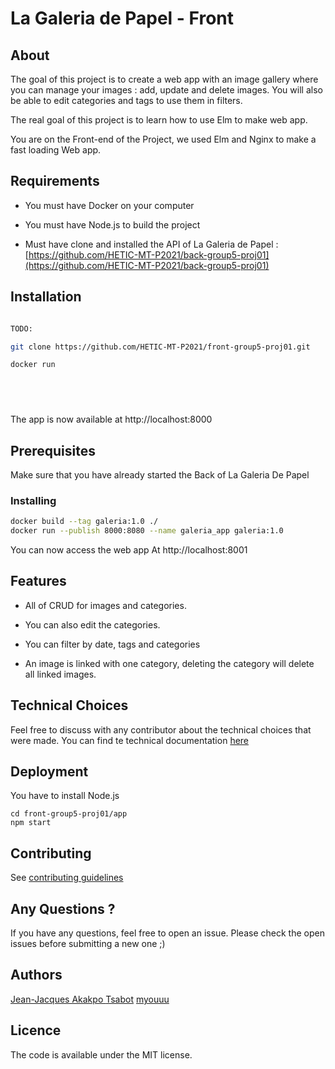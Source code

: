 # La Galeria de Papel - Front

  

## About

  

The goal of this project is to create a web app with an image gallery where you can manage your images : add, update and delete images. You will also be able to edit categories and tags to use them in filters.

The real goal of this project is to learn how to use Elm to make web app.

  

You are on the Front-end of the Project, we used Elm and Nginx to make a fast loading Web app.

  

## Requirements

  

- You must have Docker on your computer
- You must have Node.js  to build the project 

- Must have clone and installed the API of La Galeria de Papel : 
[https://github.com/HETIC-MT-P2021/back-group5-proj01](https://github.com/HETIC-MT-P2021/back-group5-proj01)
  

## Installation

  

```bash

TODO:

git clone https://github.com/HETIC-MT-P2021/front-group5-proj01.git

docker run



 
```
The app is now available at  http://localhost:8000
##  Prerequisites

  
Make sure that you have already started the Back of La Galeria De Papel
### Installing
```bash
docker build --tag galeria:1.0 ./
docker run --publish 8000:8080 --name galeria_app galeria:1.0

```

You can now access the web app At http://localhost:8001

  

## Features

  

- All of CRUD for images and categories.

- You can also edit the categories.
- You can filter by date, tags and categories

- An image is linked with one category, deleting the category will delete all linked images.

  

## Technical Choices

Feel free to discuss with any contributor about the technical choices that were made.
You can find te technical documentation [here](https://docs.google.com/document/d/1r71o5M6YeAlaBeZXdfL-Blp9kiznD9vudYctsmzviE0/edit?usp=sharing)

  
## Deployment  
You have to install Node.js 

    cd front-group5-proj01/app
    npm start

## Contributing

  

See [contributing guidelines](https://github.com/HETIC-MT-P2021/front-group5-proj01/blob/master/CONTRIBUTING.md)

  

## Any Questions ?

If you have any questions, feel free to open an issue. Please check the open issues before submitting a new one ;)

  

## Authors

  [Jean-Jacques Akakpo ](https://github.com/gensjaak)
  [Tsabot](https://github.com/Tsabot)
  [myouuu](https://github.com/myouuu)

## Licence

The code is available under the MIT license.
